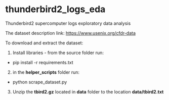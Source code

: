 # thunderbird2_logs_eda
Thunderbird2 supercomputer logs exploratory data analysis

The dataset description link:
https://www.usenix.org/cfdr-data

To download and extract the dataset:
1. Install libraries - from the source folder run:
- pip install -r requirements.txt

2. in the **helper_scripts** folder run:
- python scrape_dataset.py

3. Unzip the **tbird2.gz** located in **data** folder to the location **data/tbird2.txt**


